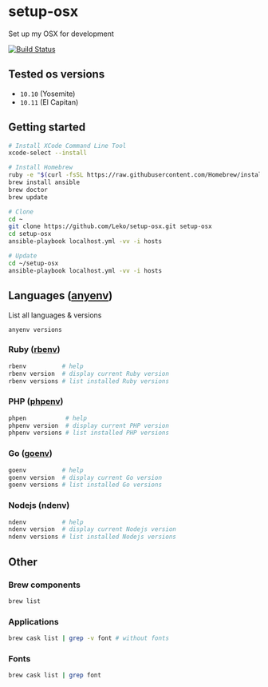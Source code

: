 # setup-osx
Set up my OSX for development

[![Build Status](https://travis-ci.org/Leko/setup-osx.svg?branch=master)](https://travis-ci.org/Leko/setup-osx)

## Tested os versions
- `10.10` (Yosemite)
- `10.11` (El Capitan)

## Getting started
```sh
# Install XCode Command Line Tool 
xcode-select --install

# Install Homebrew
ruby -e "$(curl -fsSL https://raw.githubusercontent.com/Homebrew/install/master/install)"
brew install ansible
brew doctor
brew update

# Clone 
cd ~
git clone https://github.com/Leko/setup-osx.git setup-osx
cd setup-osx
ansible-playbook localhost.yml -vv -i hosts

# Update 
cd ~/setup-osx
ansible-playbook localhost.yml -vv -i hosts
```

## Languages ([anyenv](https://github.com/riywo/anyenv))
List all languages & versions

```
anyenv versions
```

### Ruby ([rbenv](https://github.com/rbenv/rbenv))

```sh
rbenv          # help
rbenv version  # display current Ruby version
rbenv versions # list installed Ruby versions
```

### PHP ([phpenv](https://github.com/phpenv/phpenv))

```sh
phpen           # help
phpenv version  # display current PHP version
phpenv versions # list installed PHP versions
```

### Go ([goenv]())

```sh
goenv          # help
goenv version  # display current Go version
goenv versions # list installed Go versions
```

### Nodejs (ndenv)

```sh
ndenv          # help
ndenv version  # display current Nodejs version
ndenv versions # list installed Nodejs versions
```

## Other

### Brew components
```sh
brew list
```

### Applications
```sh
brew cask list | grep -v font # without fonts
```

### Fonts
```sh
brew cask list | grep font
```
